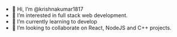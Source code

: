 - 👋 Hi, I’m @krishnakumar1817
- 👀 I’m interested in full stack web development.
- 🌱 I’m currently learning to develop
- 💞️ I’m looking to collaborate on React, NodeJS and C++ projects.

<!---
krishnakumar1817/krishnakumar1817 is a ✨ special ✨ repository because its `README.md` (this file) appears on your GitHub profile.
You can click the Preview link to take a look at your changes.
--->
